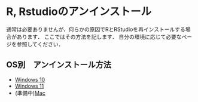 # R, Rstudioのアンインストール

通常は必要ありませんが，何らかの原因でRとRStudioを再インストールする場合があります．
ここではその方法を記します．
自分の環境に応じて必要なページを参照してください．


## OS別　アンインストール方法

- [Windows 10](./windows10.md)
- [Windows 11](./windows11.md)
- (準備中)[Mac](./macos.md)
